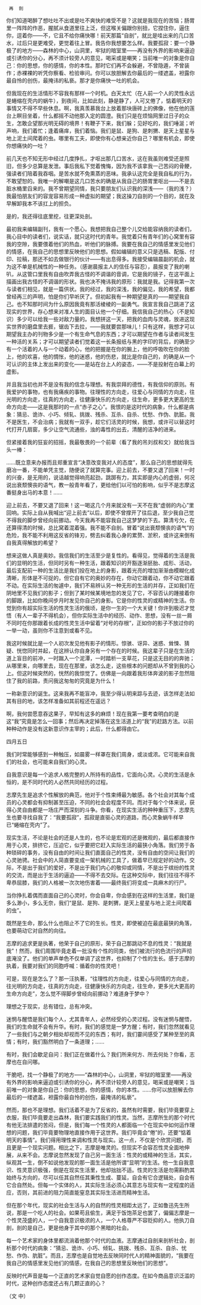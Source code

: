      再  剖 

   你们知道喝醉了想吐吐不出或是吐不爽快的难受不是？这就是我现在的苦恼；肠胃里一阵阵的作恶，腥腻从食道里往上泛，但这喉关偏跟你别扭，它捏住你，逼住你，逗着你——不，它且不给你痛快哪！前天那篇“自剖”，就比是哇出来的几口苦水，过后只是更难受，更觉着往上冒。我告你我想要怎么样。我要孤寂：要一个静极了的地方——森林的中心，山洞里，牢狱的暗室里——再没有外界的影响来逼迫或引诱你的分心，再不须计较旁人的意见，喝采或是嘲笑；当前唯一的对象是你自己：你的思想，你的感情，你的本性。那时它们再不会躲避，不曾隐遁，不曾装作；赤裸裸的听凭你察看、检验审问。你可以放胆解去你最后的一缕遮盖，袒露你最自怜的创伤，最掩讳的私亵。那才是你痛快一吐的机会。

   但我现在的生活情形不容我有那样一个时机。白天太忙（在人前一个人的灵性永远是蜷缩在壳内的蜗牛），到夜间，比如此刻，静是静了，人可又倦了，惦着明天的事情又不得不早些休息。啊，我真羡慕我台上放着那块唐砖上的佛像，他在他的莲台上瞑目坐着，什么都摇不动他那入定的圆澄。我们只是在烦恼网里过日子的众生，怎敢企望那光明无碍的境界！有鞭子下来，我们躲；见好吃的，我们唾涎；听声响，我们着忙；逢着痛痒，我们着恼。我们是鼠、是狗、是刺猬、是天上星星与地上泥土间爬着的虫。哪里有工夫，即使你有心想亲近你自己？哪里有机会，即使你想痛快的一吐？

   前几天也不知无形中经过几度挣扎，才呕出那几口苦水，这在我虽则难受还是照旧，但多少总算是发泄。事后我私下觉着愧悔，因为我不该拿我一己苦闷的骨鲠，强读者们陪着我吞咽。是苦水就不免熏蒸的恶味。我承认这完全是我自私的行为，不敢望恕的。我唯一的解嘲是这几口苦水的确是从我自己的肠胃里呕出——不是去脏水桶里舀来的。我不曾期望同情，我只要朋友们认识我的深浅——（我的浅？）我最怕朋友们的容宠容易形成一种虚拟的期望；我这操刀自剖的一个目的，就在及早解卸我本不该扛上的担负。

   是的，我还得往底里挖，往更深处剖。

   最初我来编辑副刊，我有一个愿心。我想把我自己整个儿交给能容纳我的读者们，我心目中的读者们，说实话，就只这时代的青年。我觉着只有青年们的心窝里有容我的空隙，我要偎着他们的热血，听他们的脉搏。我要在我自己的情感里发见他们的情感，在我自己的思想里反映他们的思想。假如编辑的意义只是选稿、配版、付印、拉稿，那还不如去做银行的伙计——有出息得多。我接受编辑晨副的机会，就为这不单是机械性的一种任务。（感谢晨报主人的信任与容忍），晨报变了我的喇叭，从这管口里我有自由吹弄我古怪的不调谐的音调，它是我的镜子，在这平面上描画出我古怪的不调谐的形状。我也决不掩讳我的原形：我就是我。记得我第一次与读者们相见，就是一篇供状。我的经过，我的深浅，我的偏见，我的希望，我都曾经再三的声明，怕是你们早听厌了。但初起我有一种期望是真的——期望我自己。也不知那时间为什么原因我竟有那活棱棱的一副勇气。我宣言我自己跳进了这现实的世界，存心想来对准人生的面目认他一个仔细。我信我自己的热心（不是知识）多少可以给我一些对敌力量的。我想拼这一天，把我的血肉与灵魂，放进这现实世界的磨盘里去捱，锯齿下去拉，——我就要尝那味儿！只有这样，我想才可以期望我主办的刊物多少是一个有生命气息的东西；才可以期望在作者与读者间发生一种活的关系；才可以期望读者们觉着这一长条报纸与黑的字印的背后，的确至少有一个活着的人与一个动着的心，他的把握是在你的腕上，他的呼吸吹在你的脸上，他的欢喜，他的惆怅，他的迷惑，他的伤悲，就比是你自己的，的确是从一个可认识的主体上发出来的变化——是站在台上人的姿态，——不是投射在白幕上的虚影。

   并且我当初也并不是没有我的信念与理想。有我崇拜的德性，有我信仰的原则。有我爱护的事物，也有我痛疾的事物。往理性的方向走，往爱心与同情的方向走，往光明的方向走，往真的方向走，往健康快乐的方向走，往生命，更多更大更高的生命方向走——这是我那时的一点“赤子之心”。我恨的是这时代的病象，什么都是病象：猜忌、诡诈、小巧、倾轧、挑拨、残杀、互杀、自杀、忧愁、作伪、肮脏。我不是医生，不会治病；我就有一双手，趁它们活灵的时候，我想，或许可以替这时代打开几扇窗，多少让空气流通些，浊的毒性的出去，清醒的洁净的进来。

   但紧接着我的狂妄的招摇，我最敬畏的一个前辈（看了我的吊刘叔和文）就给我当头一棒：

   ……既立意来办报而且郑重宣言“决意改变我对人的态度”，那么自己的思想就得先磨冶一番，不能单凭主觉，随便说了就算完事。迎上前去，不要又退了回来！一时的兴奋，是无用的，说话越觉得响亮起劲，跳踯有力，其实即是内心的虚弱，何况说出衰颓懊丧的语气，教一般青年看了，更给他们以可怕的影响，似乎不是志摩这番挺身出马的本意！……

   迎上前去，不要又退了回来！这一喝这几个月来就没有一天不在我“虚弱的内心”里回响。实际上自从我喊出“迎上前去”以后，即使不曾撑开了往后退，至少我自己觉不得我的脚步曾经向前挪动。今天我再不能容我自己这梦梦的下去。算清亏欠，在还算得清的时候，总比窝着混着强。我不能不自剖。冒着“说出衰颓懊丧的语气”的危险，我不能不利用这反省的锋刃，劈去纠着我心身的累赘、淤积，或许这来倒有自我真得解放的希望？

   想来这做人真是奥妙。我信我们的生活至少是复性的。看得见，觉得着的生活是我们的显明的生活，但同时另有一种生活，跟着知识的开豁逐渐胚胎、成形、活动，最后支配前一种的生活比是我们投在地上的身影，跟着光亮的增加渐渐由模糊化成清晰，形体是不可捉的，但它自有它的奥妙的存在，你动它跟着动，你不动它跟着不动。在实际生活的匆遽中，我们不易辨认另一种无形的生活的并存，正如我们在阴地里不见我们的影子；但到了某时候某境地忽的发见了它，不容否认的踵接着你的脚跟，比如你晚间步月时发见你自己的身影。它是你的性灵的或精神的生活。你觉到你有超实际生活的性灵生活的俄顷，是你一生的一个大关键！你许到极迟才觉悟（有人一辈子不得机会），但你实际生活中的经历、动作、思想，没有一丝一屑不同时在你那跟着长成的性灵生活中留着“对号的存根”，正如你的影子不放过你的一举一动，虽则你不注意到或看不见。

   我这时候就比是一个人初次发见他有影子的情形。惊骇、讶异、迷惑、耸悚、猜疑、恍惚同时并起，在这辨认你自身另有一个存在的时候。我这辈子只是在生活的道上盲目的前冲，一时踹入一个泥潭，一时踏析一支草花，只是这无目的的奔驰；从哪里来，向哪里去，现在在那里，该怎么走，这些根本的问题却从不曾到我的心上。但这时候突然的，恍然的我惊觉了。仿佛是一向跟着我形体奔波的影子忽然阻住了我的前路，责问我这匆匆的究竟是为什么！

   一称新意识的诞生。这来我再不能盲冲，我至少得认明来踪与去迹，该怎样走法如其有目的地，该怎样准备如其前程还在遥远？

   啊，我何尝愿意吞这果子，早知有这多的麻烦！现在我第一要考查明白的是这“我”究竟是怎么一回事；然后再决定掉落在这生活道上的“我”的赶路方法。以前种种动作是没有这新意识作主宰的；此后，什么都得由它。

   四月五日

   我们时常能够感到一种触压，如晨雾一样罩在我们周身，或淡或浓。它可能来自我们的社会，也可能来自我们的心灵。

   自我意识是每一个追求人格完整的人所持有的品性，它面向心灵。心灵的生活是永恒的，是不同时代的人必然共同经历的过程。

   志摩先生是追求个性解放的典范，他对于个性束缚最为敏感。各个社会对其每个成员的心灵都会有抑制甚至压迫，不同的社会会程度不同。而对于每个个体来说，获得心灵自由都是一场庄严而深刻的斗争。你看，在现实生活的种种重压下，志摩先生也要寻找自我了：“我要孤寂”，孤寂是直驱心灵的道路，而心灵象蜗牛样早已“蜷缩在壳内”了。

   现实生活，不论是社会的还是人生的，也不论是宏观的还是微观的，最后都直接作用于心灵，排挤它，压迫它，似乎要把它赶入实际生活的最狭小角落。我们劳于各种琐碎的事务，没有自由的时间让我们直面自己的性灵，没有自由的空间让我们的心灵驰骋。社会中的人简直要变成一架机械的工具了，做着早已规定好的动作。交际，不是出于我们的爱好，不是出于我们内心的敬仰或同情，不是出于缤纷的性灵的交流，而是出于生活的逼迫——不得不去交际。在这种交际中，我们往往不得不卑恭屈膝，我们的人格被一次次地伤害着——最终我们将变成一具麻木的行尸。

   当你挣扎着偶而直面自己的心灵时，你会自卑，你会感到在这样的生活里，我们是多么渺小，多么无奈，我们“是鼠、是狗、是刺猬，是天上星星与地上泥土间爬着的虫”。

   既然是生命，那么什么也阻止不了它的生长。性灵，即使被迫在最底最狭的角落，也要萌动它对自然的向往。

   志摩的追求更是执著，他荣于自己的原形，荣于自己那跳动不息的性灵：“我就是我”！然而，我们周围毕竟走着一批没有个性的同类，他们被流行的色流行的声彻底淹没了。他们的单声单色不仅单调了这世界，也抑制了个性的生长。感于志摩的执着，我要对我们的同胞呼喊：循着你的性灵吧！

   可是，现在是怎么了？那一汪执著，“往理性的方向走，往爱心与同情的方向走，往光明的方向走，往真的方向走，往健康快乐的方向走，往生命，更多光大更高的生命方向走”，怎么觉不得脚步曾经向前挪动？难道身于梦中？

   理想之于现实，总有错位，总有冲突。

   迷惘与醒悟是我们每个人，尤其青年人，必然经受的心灵过程。没有迷惘与醒悟，我们的生命就不会有升华。有时，我们的感觉是一梦方醒；有时，我们忽然就看见了一些我们与之朝夕相处却视而不见的东西；有时，我们霎间感受了某种至至的真情；有时，我们豁然明白了一条道理；……

   有时，我们会歇足自问：我们正在做着什么？我们所来何方、所去何处？你看，志摩也在自问哪。

   干脆吧，找一个静极了的地方——“森林的中心，山洞里，牢狱的暗室里——再没有外界的影响来逼迫或引诱你的分心，再不须计较旁人的意见，喝采或是嘲笑；当前唯一的对象是你自己：你的思想，你的感情，你的本性。……你可以放胆解去你最后的一缕遮盖，袒露你最自怜的创伤，最掩讳的私亵”。

   然而，那也不是理想。我们活着不是为了反省的，虽然有时需要，我们毕竟要穿上衣服，我们毕竟要走出森林，我们要实践我们的性灵。当然，志摩所生的那个时代有他无法排遣的苦闷，但是，我们每一个性灵的人都面临一个在现实中如何运作理想的问题，我们毕竟要物理地直接作用于这世界。我们毕竟会“倦”的，还要“惦着明天的事情”。我们得用理性来调和性灵与现实。这一点，不仅是个欣赏问题，而且更是一个现实问题。相比之下，志摩是唯灵的。但现实不会容忍性灵全面地伸展，从来不会。志摩说忽然发现了自己另一面生活：性灵的或精神的生活，其实，纵观其一生，倒不如说他发现的那一面生活是他所谓“显明”的生活。他一生自我意识、性灵意识极强，倒是在现实生活里，他却拙拙不适。性灵的生活是勿需斟酌其始终与方向的，尽可以任其自然任其秉性生成、蔓延，自会有它合逻辑处，自会有它合自然处。但每一个实体的人，其实际生活必须心其意志与现实有一定程度的适应，否则，其前进的阻力简直能窒息其实际生活进而精神生活。

   但在那个年代，现实的社会生活与人的自然的性灵相距太远了，正如鲁迅先生所说，那是一个吃人的社会。如果苟且偷生，满足于饭饱茶足也罢了，偏偏志摩是一个性灵茂盛的人，一个自我意识极浓的人，一个人格尊严不容贬抑的人。他执刀自剖，剖的是自己，更是他身于其中的那个黑暗的社会。

   每一个艺术家的身体里都流淌着他那个时代的血液。志摩通过自剖来剖析社会，剖析那个时代的病象：“猜忌、诡诈、小巧、倾轧、挑拨、残杀、互杀、自杀、忧愁、作伪、肮脏”。而且，志摩也是自觉地去反映同时代人的精神面貌的，“我要在我自己的情感里发见他们的情感，在我自己的思想里反映他们的思想”。

   反映时代声音是每一个正直的艺术家自觉自愿的创作态度。在如今商品意识泛滥的时代，这种创作态度还占有几颗正直的心？

   （文 中）

